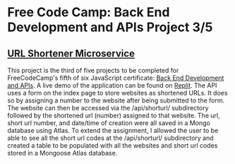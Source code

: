 # Free Code Camp: Back End Development and APIs Project 3/5
## [URL Shortener Microservice](https://www.freecodecamp.org/learn/back-end-development-and-apis/back-end-development-and-apis-projects/url-shortener-microservice)

This project is the third of five projects to be completed for FreeCodeCamp's fifth of six JavaScript certificate: [Back End Development and APIs](https://www.freecodecamp.org/learn/back-end-development-and-apis/#back-end-development-and-apis-projects). A live demo of the application can be found on [Replit](https://replit.com/@john-albright/url-shortener-microservice-free-code-camp). The API uses a form on the index page to store websites as shortened URLs. It does so by assigning a number to the website after being submitted to the form. The website can then be accessed via the /api/shorturl/ subdirectory followed by the shortened url (number) assigned to that website. The url, short url number, and date/time of creation were all saved in a Mongo database using Atlas. To extend the assignment, I allowed the user to be able to see all the short url codes at the /api/shorturl/ subdirectory and created a table to be populated with all the websites and short url codes stored in a Mongoose Atlas database.  
